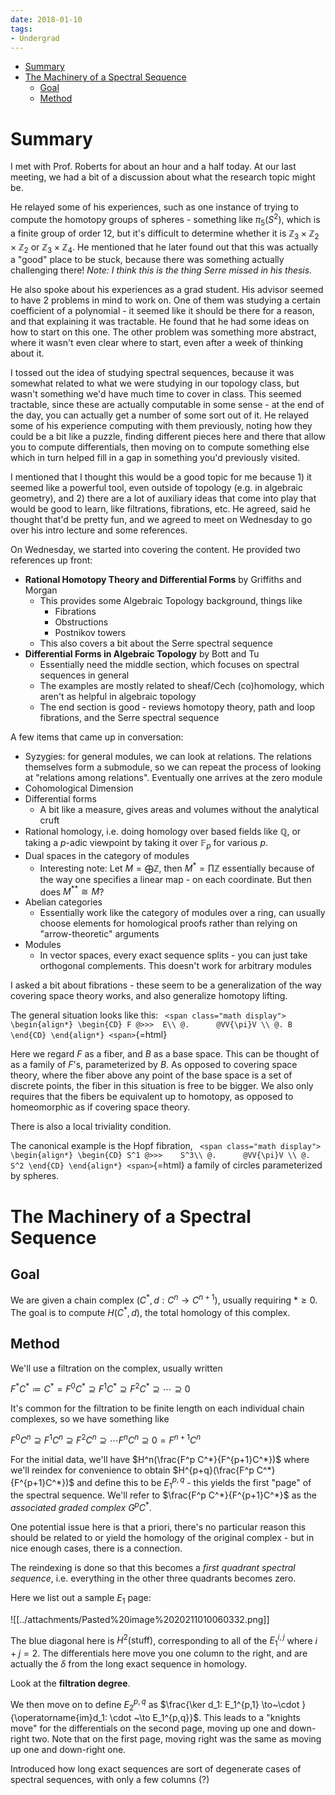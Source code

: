 ```yaml
---
date: 2018-01-10
tags:
- Undergrad
---
```


-   [Summary](#summary)
-   [The Machinery of a Spectral Sequence](#the-machinery-of-a-spectral-sequence)
    -   [Goal](#goal)
    -   [Method](#method)














# Summary

I met with Prof. Roberts for about an hour and a half today. At our last meeting, we had a bit of a discussion about what the research topic might be.

He relayed some of his experiences, such as one instance of trying to compute the homotopy groups of spheres - something like $\pi_5(S^2)$, which is a finite group of order 12, but it's difficult to determine whether it is ${\mathbb{Z}}_3\times{\mathbb{Z}}_2\times{\mathbb{Z}}_2$ or ${\mathbb{Z}}_3 \times{\mathbb{Z}}_4$. He mentioned that he later found out that this was actually a "good" place to be stuck, because there was something actually challenging there! *Note: I think this is the thing Serre missed in his thesis.*

He also spoke about his experiences as a grad student. His advisor seemed to have 2 problems in mind to work on. One of them was studying a certain coefficient of a polynomial - it seemed like it should be there for a reason, and that explaining it was tractable. He found that he had some ideas on how to start on this one. The other problem was something more abstract, where it wasn't even clear where to start, even after a week of thinking about it.

I tossed out the idea of studying spectral sequences, because it was somewhat related to what we were studying in our topology class, but wasn't something we'd have much time to cover in class. This seemed tractable, since these are actually computable in some sense - at the end of the day, you can actually get a number of some sort out of it. He relayed some of his experience computing with them previously, noting how they could be a bit like a puzzle, finding different pieces here and there that allow you to compute differentials, then moving on to compute something else which in turn helped fill in a gap in something you'd previously visited.

I mentioned that I thought this would be a good topic for me because 1) it seemed like a powerful tool, even outside of topology (e.g. in algebraic geometry), and 2) there are a lot of auxiliary ideas that come into play that would be good to learn, like filtrations, fibrations, etc. He agreed, said he thought that'd be pretty fun, and we agreed to meet on Wednesday to go over his intro lecture and some references.

On Wednesday, we started into covering the content. He provided two references up front:

-   **Rational Homotopy Theory and Differential Forms** by Griffiths and Morgan
    -   This provides some Algebraic Topology background, things like
        -   Fibrations
        -   Obstructions
        -   Postnikov towers
    -   This also covers a bit about the Serre spectral sequence
-   **Differential Forms in Algebraic Topology** by Bott and Tu
    -   Essentially need the middle section, which focuses on spectral sequences in general
    -   The examples are mostly related to sheaf/Cech (co)homology, which aren't as helpful in algebraic topology
    -   The end section is good - reviews homotopy theory, path and loop fibrations, and the Serre spectral sequence

A few items that came up in conversation:

-   Syzygies: for general modules, we can look at relations. The relations themselves form a submodule, so we can repeat the process of looking at "relations among relations". Eventually one arrives at the zero module
-   Cohomological Dimension
-   Differential forms
    -   A bit like a measure, gives areas and volumes without the analytical cruft
-   Rational homology, i.e. doing homology over based fields like ${\mathbb{Q}}$, or taking a $p$-adic viewpoint by taking it over ${\mathbb{F}}_p$ for various $p$.
-   Dual spaces in the category of modules
    -   Interesting note: Let $M = \bigoplus {\mathbb{Z}}$, then $M^* = \prod {\mathbb{Z}}$ essentially because of the way one specifies a linear map - on each coordinate. But then does $M^{**} \cong M$?
-   Abelian categories
    -   Essentially work like the category of modules over a ring, can usually choose elements for homological proofs rather than relying on "arrow-theoretic" arguments
-   Modules
    -   In vector spaces, every exact sequence splits - you can just take orthogonal complements. This doesn't work for arbitrary modules

I asked a bit about fibrations - these seem to be a generalization of the way covering space theory works, and also generalize homotopy lifting.

The general situation looks like this: `
<span class="math display">
\begin{align*}
\begin{CD}
F @>>>  E\\
@.      @VV{\pi}V \\
        @. B
\end{CD}
\end{align*}
<span>`{=html}

Here we regard $F$ as a fiber, and $B$ as a base space. This can be thought of as a family of $F$'s, parameterized by $B$. As opposed to covering space theory, where the fiber above any point of the base space is a set of discrete points, the fiber in this situation is free to be bigger. We also only requires that the fibers be equivalent up to homotopy, as opposed to homeomorphic as if covering space theory.

There is also a local triviality condition.

The canonical example is the Hopf fibration, `
<span class="math display">
\begin{align*}
\begin{CD}
S^1 @>>>    S^3\\
@.      @VV{\pi}V \\
        @. S^2
\end{CD}
\end{align*}
<span>`{=html} a family of circles parameterized by spheres.

# The Machinery of a Spectral Sequence

## Goal

We are given a chain complex $(C^*, d: C^n \to C^{n+1})$, usually requiring $* \geq 0$. The goal is to compute $H(C^*, d)$, the total homology of this complex.

## Method

We'll use a filtration on the complex, usually written

$F^*C^* \coloneqq C^* = F^0C^* \supseteq F^1C^* \supseteq F^2C^* \supseteq \cdots \supseteq 0$

It's common for the filtration to be finite length on each individual chain complexes, so we have something like

$F^0C^n \supseteq F^1C^n \supseteq F^2C^n \supseteq \cdots F^nC^n \supseteq 0 = F^{n+1}C^n$

For the initial data, we'll have $H^n(\frac{F^p C^*}{F^{p+1}C^*})$ where we'll reindex for convenience to obtain $H^{p+q}(\frac{F^p C^*}{F^{p+1}C^*})$ and define this to be $E_1^{p,q}$ - this yields the first "page" of the spectral sequence. We'll refer to $\frac{F^p C^*}{F^{p+1}C^*}$ as the *associated graded complex* $G^pC^*$.

One potential issue here is that a priori, there's no particular reason this should be related to or yield the homology of the original complex - but in nice enough cases, there is a connection.

The reindexing is done so that this becomes a *first quadrant spectral sequence*, i.e. everything in the other three quadrants becomes zero.

Here we list out a sample $E_1$ page:

![[../attachments/Pasted%20image%2020211010060332.png]]

The blue diagonal here is $H^2(\text{stuff})$, corresponding to all of the $E_1^{i,j}$ where $i+j = 2$. The differentials here move you one column to the right, and are actually the $\delta$ from the long exact sequence in homology.

Look at the **filtration degree**.

We then move on to define $E_2^{p,q}$ as $\frac{\ker d_1: E_1^{p,1} \to~\cdot }{\operatorname{im}d_1: \cdot ~\to E_1^{p,q}}$. This leads to a "knights move" for the differentials on the second page, moving up one and down-right two. Note that on the first page, moving right was the same as moving up one and down-right one.

Introduced how long exact sequences are sort of degenerate cases of spectral sequences, with only a few columns (?)
